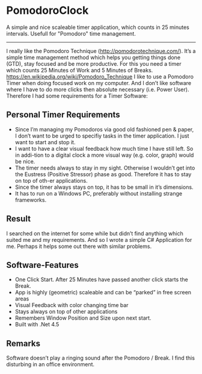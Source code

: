 # PomodoroClock
A simple and nice scaleable timer application, which counts in 25 minutes intervals. Usefull for "Pomodoro" time management.

-----

I really like the Pomodoro Technique (http://pomodorotechnique.com/). It’s a simple time management method which helps you getting things done (GTD), stay focused and be more productive. For this you need a timer which counts 25 Minutes of Work and 5 Minutes of Breaks.
https://en.wikipedia.org/wiki/Pomodoro_Technique
I like to use a Pomodoro Timer when doing focused work on my computer.
And I don’t like software where I have to do more clicks then absolute necessary (i.e. Power User). Therefore I had some requirements for a Timer Software:
## Personal Timer Requirements
* Since I’m managing my Pomodoros via good old fashioned pen & paper, I don’t want to be urged to specifiy tasks in the timer application. I just want to start and stop it.
* I want to have a clear visual feedback how much time I have still left. So in addi-tion to a digital clock a more visual way (e.g. color, graph) would be nice.
* The timer needs always to stay in my sight. Otherwise I wouldn’t get into the Eustress (Positive Stressor) phase as good. Therefore it has to stay on top of oth-er applications.
* Since the timer always stays on top, it has to be small in it’s dimensions.
* It has to run on a Windows PC, preferably without installing strange frameworks. 
## Result 
I searched on the internet for some while but didn’t find anything which suited me and my requirements. And so I wrote a simple C# Application for me. Perhaps it helps some out there with similar problems. 
## Software-Features
* One Click Start. After 25 Minutes have passed another click starts the Break. 
* App is highly (geometric) scaleable and can be “parked” in free screen areas
* Visual Feedback with color changing time bar
* Stays always on top of other applications
* Remembers Window Position and Size upon next start.
* Built with .Net 4.5

## Remarks
Software doesn’t play a ringing sound after the Pomodoro / Break. I find this disturbing in an office environment.   
